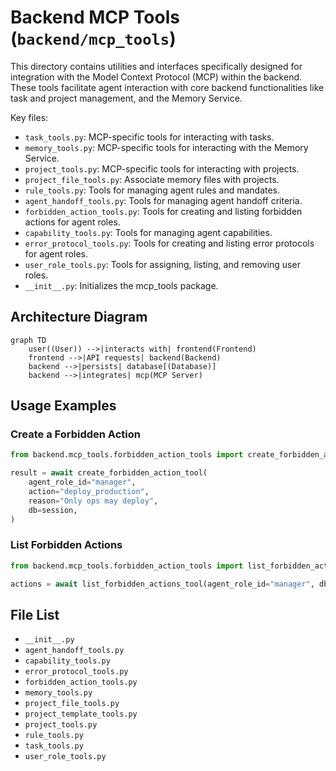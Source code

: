 # Backend MCP Tools (`backend/mcp_tools`)

This directory contains utilities and interfaces specifically designed for integration with the Model Context Protocol (MCP) within the backend. These tools facilitate agent interaction with core backend functionalities like task and project management, and the Memory Service.

Key files:

*   `task_tools.py`: MCP-specific tools for interacting with tasks.
*   `memory_tools.py`: MCP-specific tools for interacting with the Memory Service.
*   `project_tools.py`: MCP-specific tools for interacting with projects.
*   `project_file_tools.py`: Associate memory files with projects.
*   `rule_tools.py`: Tools for managing agent rules and mandates.
*   `agent_handoff_tools.py`: Tools for managing agent handoff criteria.
*   `forbidden_action_tools.py`: Tools for creating and listing forbidden actions for agent roles.
*   `capability_tools.py`: Tools for managing agent capabilities.
*   `error_protocol_tools.py`: Tools for creating and listing error protocols for agent roles.
*   `user_role_tools.py`: Tools for assigning, listing, and removing user roles.
*   `__init__.py`: Initializes the mcp_tools package.

## Architecture Diagram
```mermaid
graph TD
    user((User)) -->|interacts with| frontend(Frontend)
    frontend -->|API requests| backend(Backend)
    backend -->|persists| database[(Database)]
    backend -->|integrates| mcp(MCP Server)
```

## Usage Examples

### Create a Forbidden Action

```python
from backend.mcp_tools.forbidden_action_tools import create_forbidden_action_tool

result = await create_forbidden_action_tool(
    agent_role_id="manager",
    action="deploy_production",
    reason="Only ops may deploy",
    db=session,
)
```

### List Forbidden Actions

```python
from backend.mcp_tools.forbidden_action_tools import list_forbidden_actions_tool

actions = await list_forbidden_actions_tool(agent_role_id="manager", db=session)
```

<!-- File List Start -->
## File List

- `__init__.py`
- `agent_handoff_tools.py`
- `capability_tools.py`
- `error_protocol_tools.py`
- `forbidden_action_tools.py`
- `memory_tools.py`
- `project_file_tools.py`
- `project_template_tools.py`
- `project_tools.py`
- `rule_tools.py`
- `task_tools.py`
- `user_role_tools.py`

<!-- File List End -->





